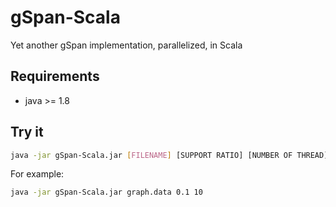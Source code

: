 # gSpan-Scala

Yet another gSpan implementation, parallelized, in Scala


## Requirements

+ java >= 1.8

## Try it

```bash
java -jar gSpan-Scala.jar [FILENAME] [SUPPORT RATIO] [NUMBER OF THREAD]
```

For example:

```bash
java -jar gSpan-Scala.jar graph.data 0.1 10
```
